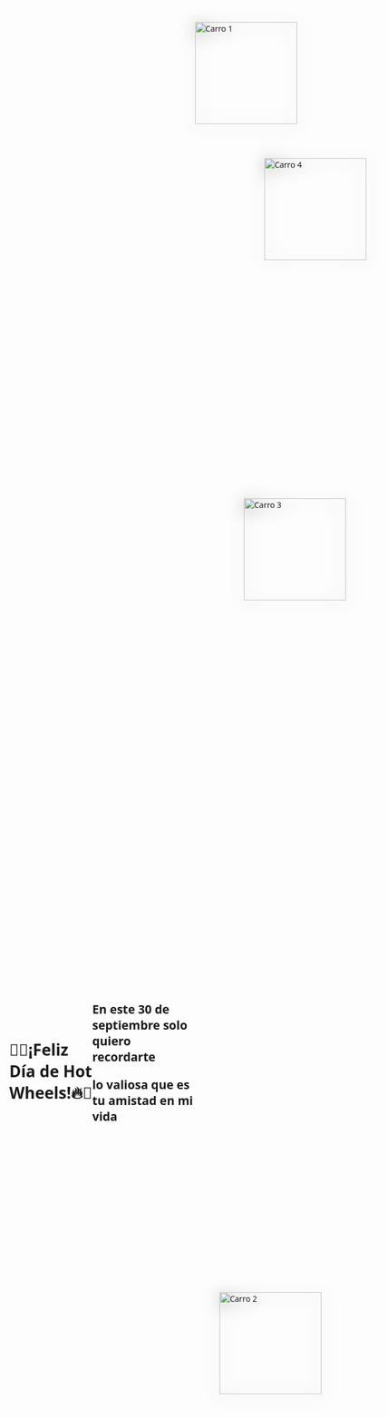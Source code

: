 <!DOCTYPE html>
<!-- saved from url=(0034)http://127.0.0.1:5500/septi30.html -->
<html lang="es"><head><meta http-equiv="Content-Type" content="text/html; charset=UTF-8">
  
  <title>Día de Hot Wheels 🚗🔥</title>
  <style>
    body {
      margin: 0;
      font-family: "Segoe UI", sans-serif;
      background: url('https://img.freepik.com/free-vector/flat-racing-checkered-flag-background_23-2148973028.jpg?semt=ais_hybrid&w=740&q=80') no-repeat center center fixed;
      background-size: cover;
      min-height: 100vh;
      display: flex;
      align-items: center;
      justify-content: center;
      overflow: hidden;
    }

    h1 {
      position: absolute;
      top: 20px;
      width: 100%;
      text-align: center;
      font-size: 2.5rem;
      color: #fff;
      text-shadow: 0 0 10px #000;
    }

    .track {
      position: relative;
      width: 100%;
      height: 100%;
    }

    .car {
      position: absolute;
      cursor: pointer;
      animation: floaty 6s ease-in-out infinite;
    }

    .car img {
      width: 180px;
      height: auto;
      transition: transform 0.3s ease;
      filter: drop-shadow(0 4px 15px rgba(0,0,0,0.4));
    }

    .car:hover img {
      transform: scale(1.1) rotate(-5deg);
    }

    @keyframes floaty {
      0%, 100% { transform: translateY(0); }
      50% { transform: translateY(-15px); }
    }

    /* Modal */
    .modal {
      position: fixed;
      top: 0; left: 0;
      width: 100%; height: 100%;
      background: rgba(0,0,0,0.7);
      display: none;
      align-items: center;
      justify-content: center;
      z-index: 10;
    }

    .modal-content {
      background: #fff;
      border-radius: 20px;
      padding: 20px;
      text-align: center;
      max-width: 400px;
      box-shadow: 0 4px 25px rgba(0,0,0,0.5);
      animation: pop 0.4s ease;
    }

    @keyframes pop {
      0% { transform: scale(0.7); opacity: 0; }
      100% { transform: scale(1); opacity: 1; }
    }

    .modal-content img {
      width: 150px;
      margin-bottom: 15px;
    }

    .close {
      margin-top: 15px;
      padding: 8px 16px;
      border: none;
      background: #ff6b6b;
      color: white;
      border-radius: 10px;
      cursor: pointer;
      font-weight: bold;
    }
    .close:hover {
      background: #e84118;
    }

    audio {
      display: none;
    }
  </style>
</head>
<body>
  <h1>🚗🔥¡Feliz Día de Hot Wheels!🔥🚗</h1>
  <h2>En este 30 de septiembre solo quiero recordarte <p>lo valiosa que es tu amistad en mi vida</p> </h2>
  <!-- Música de fondo -->
  <audio autoplay="" loop="">
    <source src="https://www.soundhelix.com/examples/mp3/SoundHelix-Song-1.mp3" type="audio/mpeg">
    Tu navegador no soporta audio.
  </audio>

  <div class="track">
    <!-- Carritos -->
    <div class="car" style="top:4%; left:2%;" onclick="openModal(0)">
      <img src="https://www.pngmart.com/files/23/Hotwheels-PNG-File.png" alt="Carro 1">
    </div>
    <div class="car" style="top:60%; left:26%;" onclick="openModal(1)">
      <img src="https://www.pngmart.com/files/23/Hotwheels-PNG-Clipart.png" alt="Carro 2">
    </div>
    <div class="car" style="top:25%; left:50%;" onclick="openModal(2)">
      <img src="https://i.pinimg.com/originals/2c/77/b1/2c77b1e46759ca5f0b2add4be3d9ba38.png" alt="Carro 3">
    </div>
    <div class="car" style="top:10%; left:70%;" onclick="openModal(3)">
      <img src="https://png.pngtree.com/png-vector/20241119/ourmid/pngtree-best-hot-wheels-car-sets-png-image_14501400.png" alt="Carro 4">
    </div>
  </div>

  <!-- Modal -->
  <div class="modal" id="carModal" style="display: none;">
    <div class="modal-content">
      <img id="modalImg" src="./Día de Hot Wheels 🚗🔥_files/pngtree-best-hot-wheels-car-sets-png-image_14501400.png" alt="Carro">
      <p id="modalMsg">Gracias por ser el copiloto perfecto en este viaje llamado vida. 🚗💨</p>
      <button class="close" onclick="closeModal()">Cerrar</button>
    </div>
  </div>

  <script>
    const cars = [
      {
        img: "https://www.pngmart.com/files/23/Hotwheels-PNG-File.png",
        msg: "Tu amistad es tan rápida y emocionante como este Hot Wheels. ¡Feliz día!"
      },
      {
        img: "https://www.pngmart.com/files/23/Hotwheels-PNG-Clipart.png",
        msg: "Eres fuerte, único y lleno de estilo. 🚀"
      },
      {
        img: "https://i.pinimg.com/originals/2c/77/b1/2c77b1e46759ca5f0b2add4be3d9ba38.png",
        msg: "Nuestra amistad es como una pista Hot Wheels: llena de giros divertidos. 🔥"
      },
      {
        img: "https://png.pngtree.com/png-vector/20241119/ourmid/pngtree-best-hot-wheels-car-sets-png-image_14501400.png",
        msg: "Gracias por ser el copiloto perfecto en este viaje llamado vida. 🚗💨"
      }
    ];

    function openModal(i) {
      document.getElementById("modalImg").src = cars[i].img;
      document.getElementById("modalMsg").innerText = cars[i].msg;
      document.getElementById("carModal").style.display = "flex";
    }

    function closeModal() {
      document.getElementById("carModal").style.display = "none";
    }
  </script>
<!-- Code injected by live-server -->
<script>
	// <![CDATA[  <-- For SVG support
	if ('WebSocket' in window) {
		(function () {
			function refreshCSS() {
				var sheets = [].slice.call(document.getElementsByTagName("link"));
				var head = document.getElementsByTagName("head")[0];
				for (var i = 0; i < sheets.length; ++i) {
					var elem = sheets[i];
					var parent = elem.parentElement || head;
					parent.removeChild(elem);
					var rel = elem.rel;
					if (elem.href && typeof rel != "string" || rel.length == 0 || rel.toLowerCase() == "stylesheet") {
						var url = elem.href.replace(/(&|\?)_cacheOverride=\d+/, '');
						elem.href = url + (url.indexOf('?') >= 0 ? '&' : '?') + '_cacheOverride=' + (new Date().valueOf());
					}
					parent.appendChild(elem);
				}
			}
			var protocol = window.location.protocol === 'http:' ? 'ws://' : 'wss://';
			var address = protocol + window.location.host + window.location.pathname + '/ws';
			var socket = new WebSocket(address);
			socket.onmessage = function (msg) {
				if (msg.data == 'reload') window.location.reload();
				else if (msg.data == 'refreshcss') refreshCSS();
			};
			if (sessionStorage && !sessionStorage.getItem('IsThisFirstTime_Log_From_LiveServer')) {
				console.log('Live reload enabled.');
				sessionStorage.setItem('IsThisFirstTime_Log_From_LiveServer', true);
			}
		})();
	}
	else {
		console.error('Upgrade your browser. This Browser is NOT supported WebSocket for Live-Reloading.');
	}
	// ]]>
</script>


</body></html>
